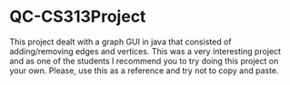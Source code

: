 # QC-CS313Project
This project dealt with a graph GUI in java that consisted of adding/removing edges and vertices.
This was a very interesting project and as one of the students I recommend you to try doing this project on your own. 
Please, use this as a reference and try not to copy and paste.
